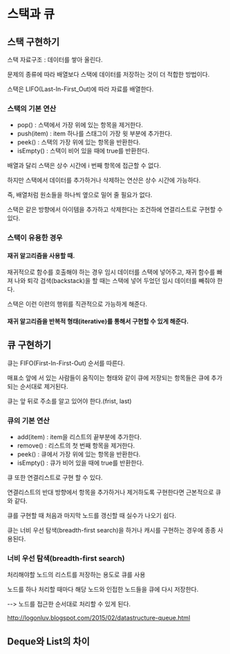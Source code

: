 # 스택과 큐

## 스택 구현하기

스택 자료구조 : 데이터를 쌓아 올린다.

문제의 종류에 따라 배열보다 스택에 데이터를 저장하는 것이 더 적합한 방법이다.

스택은 LIFO(Last-In-First_Out)에 따라 자료를 배열한다.

### 스택의 기본 연산
- pop() : 스택에서 가장 위에 있는 항목을 제거한다.
- push(item) : item 하나를 스태그이 가장 윗 부분에 추가한다.
- peek() : 스택의 가장 위에 있는 항목을 반환한다.
- isEmpty() : 스택이 비어 있을 때에 true를 반환한다.

배열과 달리 스택은 상수 시간에 i 번째 항목에 접근할 수 없다. 

하지만 스택에서 데이터를 추가하거나 삭제하는 연산은 상수 시간에 가능하다.

즉, 배열처럼 원소들을 하나씩 옆으로 밀어 줄 필요가 없다.

스택은 같은 방향에서 아이템을 추가하고 삭제한다는 조건하에 연결리스트로 구현할 수 있다.

### 스택이 유용한 경우

#### 재귀 알고리즘을 사용할 때.

재귀적으로 함수를 호출해야 하는 경우 임시 데이터를 스택에 넣어주고, 재귀 함수를 빠져 나와 퇴각 검색(backstack)을 할 때는
스택에 넣어 두었던 임시 데이터를 빼줘야 한다.

스택은 이런 이련의 행위를 직관적으로 가능하게 해준다.

#### 재귀 알고리즘을 반복적 형태(iterative)를 통해서 구현할 수 있게 해준다. 

## 큐 구현하기 

큐는 FIFO(First-In-First-Out) 순서를 따른다. 

매표소 앞에 서 있는 사람들이 움직이는 형태와 같이 큐에 저장되는 항목들은 큐에 추가되는 순서대로 제거된다.

큐는 앞 뒤로 주소를 알고 있어야 한다.(frist, last)

### 큐의 기본 연산

- add(item) : item을 리스트의 끝부분에 추가한다.
- remove() : 리스트의 첫 번째 항목을 제거한다.
- peek() : 큐에서 가장 위에 있는 항목을 반환한다.
- isEmpty() : 큐가 비어 있을 때에 true를 반환한다.

큐 또한 연결리스트로 구현 할 수 있다.

연결리스트의 반대 방향에서 항목을 추가하거나 제거하도록 구현한다면 근본적으로 큐와 같다.

큐를 구현할 때 처음과 마지막 노드를 갱신할 때 실수가 나오기 쉽다.

큐는 너비 우선 탐색(breadth-first search)을 하거나 캐시를 구현하는 경우에 종종 사용된다.

### 너비 우선 탐색(breadth-first search)

처리해야할 노드의 리스트를 저장하는 용도로 큐를 사용

노드를 하나 처리할 때마다 해당 노드와 인접한 노드들을 큐에 다시 저장한다.

--> 노드를 접근한 순서대로 처리할 수 있게 된다.

http://logonluv.blogspot.com/2015/02/datastructure-queue.html

## Deque와 List의 차이


